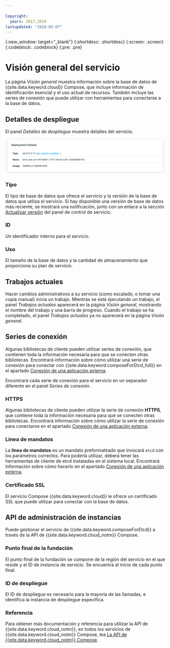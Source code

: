 ```yaml
---

Copyright:
  years: 2017,2018
lastupdated: "2018-05-07"
---
```


{:new_window: target="_blank"}
{:shortdesc: .shortdesc}
{:screen: .screen}
{:codeblock: .codeblock}
{:pre: .pre}

# Visión general del servicio

La página _Visión general_ muestra información sobre la base de datos de {{site.data.keyword.cloud}} Compose, que incluye información de identificación esencial y el uso actual de recursos. También incluye las series de conexión que puede utilizar con herramientas para conectarse a la base de datos.

## Detalles de despliegue

El panel _Detalles de despliegue_ muestra detalles del servicio.

![Detalles de despliegue](./images/etcd-deployment-details.png "Una vista del panel Detalles de despliegue")

### Tipo

El tipo de base de datos que ofrece el servicio y la versión de la base de datos que utiliza el servicio. Si hay disponible una versión de base de datos más reciente, se mostrará una notificación, junto con un enlace a la sección [Actualizar versión](/docs/services/ComposeForEtcd/dashboard-settings.html#upgrade-version) del panel de control de servicio.

### ID

Un identificador interno para el servicio.

### Uso

El tamaño de la base de datos y la cantidad de almacenamiento que proporciona su plan de servicio.

## Trabajos actuales

Hacer cambios administrativos a su servicio (como escalado, o tomar una copia manual) inicia un trabajo. Mientras se está ejecutando un trabajo, el panel _Trabajos actuales_ aparecerá en la página _Visión general_, mostrando el nombre del trabajo y una barra de progreso. Cuando el trabajo se ha completado, el panel _Trabajos actuales_ ya no aparecerá en la página _Visión general_.

## Series de conexión

Algunas bibliotecas de cliente pueden utilizar series de conexión, que contienen toda la información necesaria para que se conecten otras bibliotecas. Encontrará información sobre cómo utilizar una serie de conexión para conectar con {{site.data.keyword.composeForEtcd_full}} en el apartado [Conexión de una aplicación externa](./connecting-external.html).

Encontrará cada serie de conexión para el servicio en un separador diferente en el panel _Series de conexión_.

### HTTPS

Algunas bibliotecas de cliente pueden utilizar la serie de conexión **HTTPS**, que contiene toda la información necesaria para que se conecten otras bibliotecas. Encontrará información sobre cómo utilizar la serie de conexión para conectarse en el apartado [Conexión de una aplicación externa](./connecting-external.html).

### Línea de mandatos

La **línea de mandatos** es un mandato preformateado que invocará `etcd` con los parámetros correctos. Para poderla utilizar, deberá tener las herramientas de cliente de etcd instaladas en el sistema local. Encontrará información sobre cómo hacerlo en el apartado [Conexión de una aplicación externa](./connecting-external.html).

### Certificado SSL

El servicio Compose {{site.data.keyword.cloud}} le ofrece un certificado SSL que puede utilizar para conectar con la base de datos.


## API de administración de instancias

Puede gestionar el servicio de {{site.data.keyword.composeForEtcd}} a través de la API de {{site.data.keyword.cloud_notm}} Compose.

### Punto final de la fundación

El punto final de la fundación se compone de la región del servicio en el que reside y el ID de instancia de servicio. Se encuentra al inicio de cada punto final.

### ID de despliegue

El ID de despliegue es necesario para la mayoría de las llamadas, e identifica la instancia de despliegue específica.

### Referencia

Para obtener más documentación y referencia para utilizar la API de {{site.data.keyword.cloud_notm}}, en todos los servicios de {{site.data.keyword.cloud_notm}} Compose, lea [La API de {{site.data.keyword.cloud_notm}} Compose](https://www.compose.com/articles/the-ibm-cloud-compose-api/).
